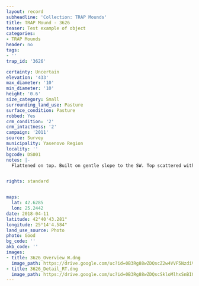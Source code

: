 ```yaml
---
layout: record
subheadline: 'Collection: TRAP Mounds'
title: TRAP Mound - 3626
teaser: Test example of object
categories:
- TRAP Mounds
header: no
tags:
- ''
trap_id: '3626'

certainty: Uncertain
elevation: '433'
max_diameter: '10'
min_diameter: '10'
height: '0.6'
size_category: Small
surrounding_land_use: Pasture
surface_condition: Pasture
robbed: Yes
crm_condition: '2'
crm_intactness: '2'
campaign: '2011'
source: Survey
municipality: Yasenovo Region
locality: ''
bgcode: DS001
notes: |-
  Flattened on top. Built on gentle slope to the SW. Top scattered with stones.


rights: standard


maps:
  lat: 42.6285
  lon: 25.2442
date: 2018-04-11
latitude: 42°40'43.281"
longitude: 25°14'4.584"
land_use_source: Photo
photo: Good
bg_code: ''
akb_code: ''
images:
- title: 3626_Overview_W.dng
  image_path: https://drive.google.com/uc?id=0B3Rg88wZDQscZ2w4VVF5NzdiVnM
- title: 3626_Detail_RT.dng
  image_path: https://drive.google.com/uc?id=0B3Rg88wZDQscSkloMlhxSnBIQkE
---
```

